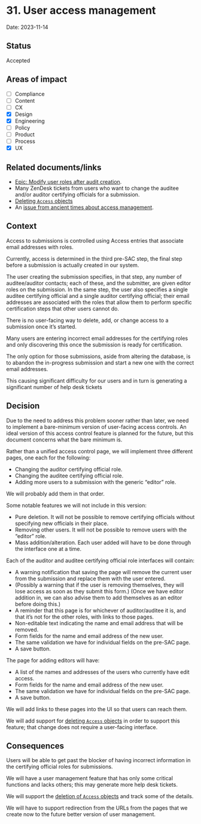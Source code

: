 # 31. User access management

Date: 2023-11-14

## Status

Accepted

## Areas of impact

- [ ]   Compliance
- [ ]   Content
- [ ]   CX
- [x]   Design
- [x]   Engineering
- [ ]   Policy
- [ ]   Product
- [ ]   Process
- [x]   UX

## Related documents/links

*   [Epic: Modify user roles after audit creation](https://github.com/GSA-TTS/FAC/issues/2654).
*   Many ZenDesk tickets from users who want to change the auditee and/or auditor certifying officials for a submission.
*   [Deleting `Access` objects](https://github.com/GSA-TTS/FAC/issues/2739)
*   An [issue from ancient times about access management](https://github.com/GSA-TTS/FAC/issues/333).

## Context

Access to submissions is controlled using Access entries that associate email addresses with roles.

Currently, access is determined in the third pre-SAC step, the final step before a submission is actually created in our system.

The user creating the submission specifies, in that step, any number of auditee/auditor contacts; each of these, and the submitter, are given editor roles on the submission. In the same step, the user also specifies a single auditee certifying official and a single auditor certifying official; their email addresses are associated with the roles that allow them to perform specific certification steps that other users cannot do.

There is no user-facing way to delete, add, or change access to a submission once it’s started.

Many users are entering incorrect email addresses for the certifying roles and only discovering this once the submission is ready for certification.

The only option for those submissions, aside from altering the database, is to abandon the in-progress submission and start a new one with the correct email addresses.

This causing significant difficulty for our users and in turn is generating a significant number of help desk tickets

## Decision

Due to the need to address this problem sooner rather than later, we need to implement a bare-minimum version of user-facing access controls. An ideal version of this access control feature is planned for the future, but this document concerns what the bare minimum is.

Rather than a unified access control page, we will implement three different pages, one each for the following:

*   Changing the auditor certifying official role.
*   Changing the auditee certifying official role.
*   Adding more users to a submission with the generic “editor” role.

We will probably add them in that order.

Some notable features we will not include in this version:

*   Pure deletion. It will not be possible to remove certifying officials without specifying new officials in their place.
*   Removing other users. It will not be possible to remove users with the “editor” role.
*   Mass addition/alteration. Each user added will have to be done through the interface one at a time.

Each of the auditor and auditee certifying official role interfaces will contain:

*   A warning notification that saving the page will remove the current user from the submission and replace them with the user entered.
*   (Possibly a warning that if the user is removing themselves, they will lose access as soon as they submit this form.) (Once we have editor addition in, we can also advise them to add themselves as an editor before doing this.)
*   A reminder that this page is for whichever of auditor/auditee it is, and that it’s not for the other roles, with links to those pages.
*   Non-editable text indicating the name and email address that will be removed.
*   Form fields for the name and email address of the new user.
*   The same validation we have for individual fields on the pre-SAC page.
*   A save button.

The page for adding editors will have:

*   A list of the names and addresses of the users who currently have edit access.
*   Form fields for the name and email address of the new user.
*   The same validation we have for individual fields on the pre-SAC page.
*   A save button.

We will add links to these pages into the UI so that users can reach them.

We will add support for [deleting `Access` objects](https://github.com/GSA-TTS/FAC/issues/2739) in order to support this feature; that change does not require a user-facing interface.

## Consequences

Users will be able to get past the blocker of having incorrect information in the certifying official roles for submissions.

We will have a user management feature that has only some critical functions and lacks others; this may generate more help desk tickets.

We will support the [deletion of `Access` objects](https://github.com/GSA-TTS/FAC/issues/2739) and track some of the details.

We will have to support redirection from the URLs from the pages that we create now to the future better version of user management.

